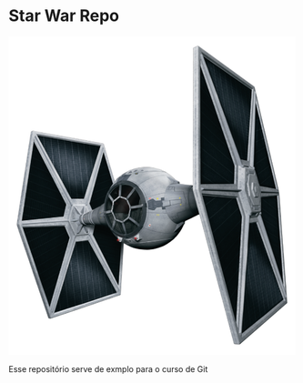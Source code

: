 # Star War Repo

![TIE Fighter](./tief.png?width="200" "TIE Fighter")

Esse repositório serve de exmplo para o curso de Git
